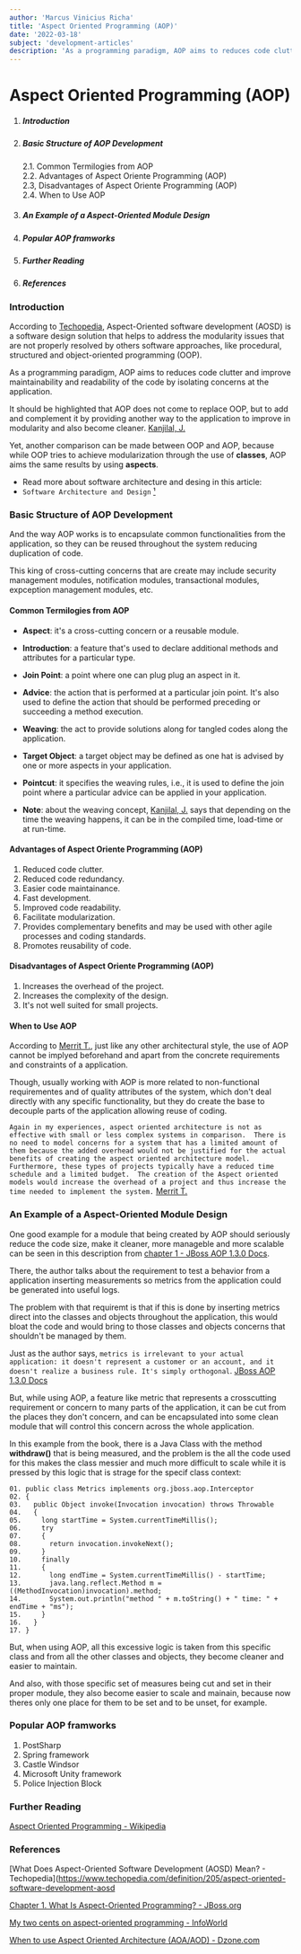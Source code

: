 ```yaml
---
author: 'Marcus Vinicius Richa'
title: 'Aspect Oriented Programming (AOP)'
date: '2022-03-18'
subject: 'development-articles'
description: 'As a programming paradigm, AOP aims to reduces code clutter and improve maintainability and readability of the code by isolating concerns at the application. It should be highlighted that AOP does not come to replace OOP, but to add and complement it by providing another way to the application to improve in modularity and also become cleaner.'
---
```


# Aspect Oriented Programming (AOP)

1. ##### Introduction
2. ##### Basic Structure of AOP Development
    2.1. Common Termilogies from AOP    
    2.2. Advantages of Aspect Oriente Programming (AOP)   
    2.3, Disadvantages of Aspect Oriente Programming (AOP)   
    2.4. When to Use AOP
3. ##### An Example of a Aspect-Oriented Module Design
4. ##### Popular AOP framworks
5. ##### Further Reading
6. ##### References

### Introduction
 
According to [Techopedia](https://www.techopedia.com/definition/205/aspect-oriented-software-development-aosd), Aspect-Oriented software development (AOSD) is a software design solution that helps to address the modularity issues that are not properly resolved by others software approaches, like procedural, structured and object-oriented programming (OOP).
 
As a programming paradigm, AOP aims to reduces code clutter and improve maintainability and readability of the code by isolating concerns at the application.


It should be highlighted that AOP does not come to replace OOP, but to add and complement it by providing another way to the application to improve in modularity and also become cleaner. [Kanjilal, J.](https://www.infoworld.com/article/3040557/my-two-cents-on-aspect-oriented-programming.html)


Yet, another comparison can be made between OOP and AOP, because while OOP tries to achieve modularization through the use of **classes**, AOP aims the same results by using **aspects**.


- Read more about software architecture and desing in this article:
- `Software Architecture and Design` [¹]



### Basic Structure of AOP Development

And the way AOP works is to encapsulate common functionalities from the application, so they can be reused throughout the system reducing duplication of code.

This king of cross-cutting concerns that are create may include security management modules, notification modules, transactional modules, expception management modules, etc.


#### Common Termilogies from AOP

- **Aspect**: it's a cross-cutting concern or a reusable module.
- **Introduction**: a feature that's used to declare additional methods and attributes for a particular type.
- **Join Point**: a point where one can plug plug an aspect in it.
- **Advice**: the action that is performed at a particular join point. It's also used to define the action that should be performed preceding or succeeding a method execution.
- **Weaving**: the act to provide solutions along for tangled codes along the application. 
- **Target Object**: a target object may be defined as one hat is advised by one or more aspects in your application.
- **Pointcut**: it specifies the weaving rules, i.e., it is used to define the join point where a particular advice can be applied in your application.


- **Note**: about the weaving concept, [Kanjilal, J.](https://www.infoworld.com/article/3040557/my-two-cents-on-aspect-oriented-programming.html) says that depending on the time the weaving happens, it can be in the compiled time, load-time or at run-time.


#### Advantages of Aspect Oriente Programming (AOP)

1. Reduced code clutter.
2. Reduced code redundancy.
3. Easier code maintainance.
4. Fast development.
5. Improved code readability.
6. Facilitate modularization.
7. Provides complementary benefits and may be used with other agile processes and coding standards.
8. Promotes reusability of code.


#### Disadvantages of Aspect Oriente Programming (AOP)

1. Increases the overhead of the project.
2. Increases the complexity of the design.
3. It's not well suited for small projects.


#### When to Use AOP

According to [Merrit T.](https://dzone.com/articles/when-use-aspect-oriented), just like any other architectural style, the use of AOP cannot be implyed beforehand and apart from the concrete requirements and constraints of a application.

Though, usually working with AOP is more related to non-functional requirementes and of quality attributes of the system, which don't deal directly with any specific functionality, but they do create the base to decouple parts of the application allowing reuse of coding.


`Again in my experiences, aspect oriented architecture is not as effective with small or less complex systems in comparison.  There is no need to model concerns for a system that has a limited amount of them because the added overhead would not be justified for the actual benefits of creating the aspect oriented architecture model.  Furthermore, these types of projects typically have a reduced time schedule and a limited budget.  The creation of the Aspect oriented models would increase the overhead of a project and thus increase the time needed to implement the system.` [Merrit T.](https://dzone.com/articles/when-use-aspect-oriented)


### An Example of a Aspect-Oriented Module Design

One good example for a module that being created by AOP should seriously reduce the code size, make it cleaner, more manageble and more scalable can be seen in this description from [chapter 1 - JBoss AOP 1.3.0 Docs](https://docs.jboss.org/aop/1.0/aspect-framework/userguide/en/html/what.html).


There, the author talks about the requirement to test a behavior from a application inserting measurements so metrics from the application could be generated into useful logs.

The problem with that requiremt is that if this is done by inserting metrics direct into the classes and objects throughout the application, this would bloat the code and would bring to those classes and objects concerns that shouldn't be managed by them.

Just as the author says, `metrics is irrelevant to your actual application: it doesn't represent a customer or an account, and it doesn't realize a business rule. It's simply orthogonal`. [JBoss AOP 1.3.0 Docs](https://docs.jboss.org/aop/1.0/aspect-framework/userguide/en/html/what.html)


But, while using AOP, a feature like metric that represents a crosscutting requirement or concern to many parts of the application, it can be cut from the places they don't concern, and can be encapsulated into some clean module that will control this concern across the whole application.

In this example from the book, there is a Java Class with the method **withdraw()** that is being measured, and the problem is the all the code used for this makes the class messier and much more difficult to scale while it is pressed by this logic that is strage for the specif class context:

```
01. public class Metrics implements org.jboss.aop.Interceptor
02. {
03.   public Object invoke(Invocation invocation) throws Throwable
04.   {
05.     long startTime = System.currentTimeMillis();
06.     try
07.     {
08.       return invocation.invokeNext();
09.     }
10.     finally
11.     {
12.       long endTime = System.currentTimeMillis() - startTime;
13.       java.lang.reflect.Method m = ((MethodInvocation)invocation).method;
14.       System.out.println("method " + m.toString() + " time: " + endTime + "ms");
15.     }
16.   }
17. }
```

But, when using AOP, all this excessive logic is taken from this specific class and from all the other classes and objects, they become cleaner and easier to maintain.

And also, with those specific set of measures being cut and set in their proper module, they also become easier to scale and mainain, because now theres only one place for them to be set and to be unset, for example.


### Popular AOP framworks

1. PostSharp
2. Spring framework
3. Castle Windsor
4. Microsoft Unity framework
5. Police Injection Block



### Further Reading

[Aspect Oriented Programming - Wikipedia](https://en.wikipedia.org/wiki/Aspect-oriented_programming)


### References

[What Does Aspect-Oriented Software Development (AOSD) Mean? - Techopedia](https://www.techopedia.com/definition/205/aspect-oriented-software-development-aosd

[Chapter 1. What Is Aspect-Oriented Programming? - JBoss.org](https://docs.jboss.org/aop/1.0/aspect-framework/userguide/en/html/what.html)

[My two cents on aspect-oriented programming - InfoWorld](https://www.infoworld.com/article/3040557/my-two-cents-on-aspect-oriented-programming.html)

[When to use Aspect Oriented Architecture (AOA/AOD) - Dzone.com](https://dzone.com/articles/when-use-aspect-oriented)


[¹]:software-architecture-and-design-2022-02-22


